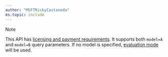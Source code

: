 ```yaml
---
author: "MSFTRickyCastaneda"
ms.topic: include
---
```


<!-- markdownlint-disable MD041-->

> [!NOTE]
> This API has [licensing and payment requirements](/graph/teams-licenses). It supports both `model=A` and `model=B` query parameters. If no model is specified, [evaluation mode](/graph/teams-licenses#evaluation-mode-default-requirements) will be used.
